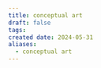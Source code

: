 ```yaml
---
title: conceptual art
draft: false
tags: 
created date: 2024-05-31
aliases:
  - conceptual art
---
```


